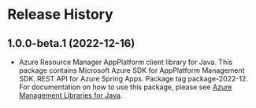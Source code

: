 # Release History

## 1.0.0-beta.1 (2022-12-16)

- Azure Resource Manager AppPlatform client library for Java. This package contains Microsoft Azure SDK for AppPlatform Management SDK. REST API for Azure Spring Apps. Package tag package-2022-12. For documentation on how to use this package, please see [Azure Management Libraries for Java](https://aka.ms/azsdk/java/mgmt).
